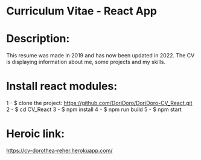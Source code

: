 
# Curriculum Vitae - React App

# Description:
This resume was made in 2019 and has now been updated in 2022. The CV is displaying information about me, some projects and my skills. 

# Install react modules:

1 - $ clone the project: https://github.com/DoriDoro/DoriDoro-CV_React.git
2 - $ cd CV_React
3 - $ npm install
4 - $ npm run build
5 - $ npm start

# Heroic link:
https://cv-dorothea-reher.herokuapp.com/
